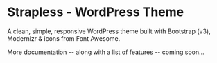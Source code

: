 Strapless - WordPress Theme
=========

A clean, simple, responsive WordPress theme built with Bootstrap (v3), Modernizr &amp; icons from Font Awesome.

More documentation -- along with a list of features -- coming soon...
